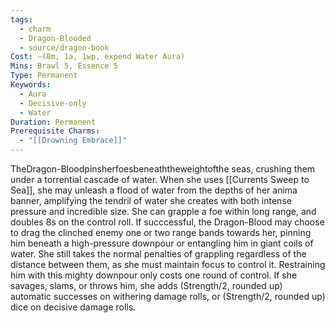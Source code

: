 ```yaml
---
tags:
  - charm
  - Dragon-Blooded
  - source/dragon-book
Cost: —(8m, 1a, 1wp, expend Water Aura)
Mins: Brawl 5, Essence 5
Type: Permanent
Keywords:
  - Aura
  - Decisive-only
  - Water
Duration: Permanent
Prerequisite Charms:
  - "[[Drowning Embrace]]"
---
```

TheDragon-Bloodpinsherfoesbeneaththeweightofthe seas, crushing them under a torrential cascade of water. When she uses [[Currents Sweep to Sea]], she may unleash a flood of water from the depths of her anima banner, amplifying the tendril of water she creates with both intense pressure and incredible size. She can grapple a foe within long range, and doubles 8s on the control roll. If succcessful, the Dragon-Blood may choose to drag the clinched enemy one or two range bands towards her, pinning him beneath a high-pressure downpour or entangling him in giant coils of water. She still takes the normal penalties of grappling regardless of the distance between them, as she must maintain focus to control it. Restraining him with this mighty downpour only costs one round of control. If she savages, slams, or throws him, she adds (Strength/2, rounded up) automatic successes on withering damage rolls, or (Strength/2, rounded up) dice on decisive damage rolls.